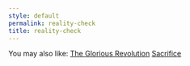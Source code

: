 ```yaml
---
style: default
permalink: reality-check
title: reality-check
---
```

You may also like:
[The Glorious Revolution](http://scp-wiki.net/the-glorious-revolution)
[Sacrifice](http://scp-wiki.net/sacrifice)